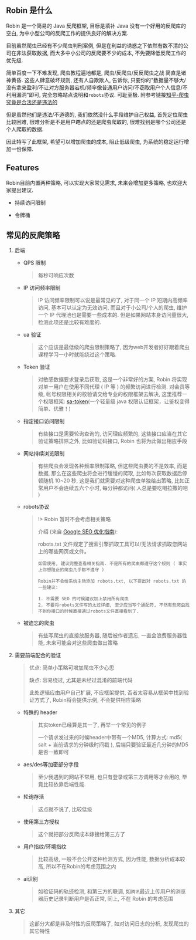 ## Robin 是什么

Robin 是一个简易的 Java 反爬框架, 目标是填补 Java 没有一个好用的反爬库的空白, 为中小型公司的反爬工作的提供良好的解决方案.

目前虽然爬虫已经有不少爬虫判刑案例, 但是在利益的诱惑之下依然有数不清的公司在非法获取数据, 
而大多中小公司的反爬要不少的成本, 不免要降低反爬工作的优先级.

简单百度一下不难发现, 爬虫教程遍地都是, 爬虫/反爬虫/反反爬虫之战 简直是诸神黄昏. 
这些人肆意破坏规则, 还有人自欺欺人, 告诉你, 
只要你的"数据量不够大/没有拿来盈利/不让对方服务器宕机/频率像普通用户访问/不窃取用户个人信息/不利用漏洞"即可, 
完全忽略站点说明和`robots`协议. 可耻至极. 附参考链接[知乎-爬虫究竟是合法还是违法的](https://www.zhihu.com/question/291554395)

但是虽然他们是违法/不道德的, 我们依然没什么手段维护自己权益, 首先定位爬虫比较困难, 很难分析是不是用户瞎点的还是爬虫爬取的, 
很难找到是哪个公司还是个人爬取的数据.

因此特写了此框架, 希望可以增加爬虫的成本, 阻止低级爬虫, 为系统的稳定运行增加一份保障.

##  Features

Robin目前内置两种策略, 可以实现大家常见需求, 未来会增加更多策略, 也欢迎大家提出建议.

- 持续访问限制

- 令牌桶

## 常见的反爬策略

1. 后端

    - QPS 限制

      > 每秒可响应次数

    - IP 访问频率限制

      > IP 访问频率限制可以说是最常见的了, 对于同一个 IP 短期内高频率访问, 基本可以认定为无效访问, 而且对于小公司/个人的爬虫, 维护一个 IP 代理池也是需要一些成本的. 但是如果网站本身访问量很大, 检测此项还是比较有难度的.

    - ua 验证

      > 这个应该是最低级的爬虫限制策略了, 因为web开发者好好跟着爬虫课程学习一小时就能绕过这个策略.

    - Token 验证

      > 对敏感数据要求登录后获取, 这是一个非常好的方案, Robin 将实现对单一用户在使用不同代理 ( IP 等 ) 的频繁访问进行检测. 对会员等级, 帐号权限相关的校验请交给专业的权限框架去解决, 这里推荐一个权限框架: [sa-token](https://sa-token.cc/)(一个轻量级 java 权限认证框架，让鉴权变得简单、优雅！)

    - 指定接口访问限制

      > 有些接口是需要轮询查询的, 访问理应频繁的, 这些接口应当在其它验证策略排除之外, 比如验证码接口, Robin 也将为此做出相应手段

    - 网站持续浏览限制

      > 有些爬虫会发现各种频率限制策略, 但这些爬虫要的不是效率, 而是数据, 那么在这些爬虫将会进行缓慢的爬取, 比如每次获取数据后停顿随机 10~20 秒, 这是我们就需要对这种爬虫单独给出策略, 比如正常用户不会连续五六个小时, 每分钟都访问( 人总是要吃喝拉撒的吧 )

    - robots协议

      > !> Robin 暂时不会考虑相关策略
      >
      > 介绍 (来自 [Google SEO 优化指南](https://developers.google.com/search/docs/advanced/robots/intro?hl=zh-cn)):
      >
      > robots.txt 文件规定了搜索引擎抓取工具可以/无法请求抓取您网站上的哪些网页或文件。
      >
      > ```
      > 如需使用, 建议完整查看相关指南. 不是所有的爬虫都遵守这个规则 ( 事实上你想阻止的爬虫几乎都不遵守 )
      > 
      > Robin并不会给系统主动添加 robots.txt, 以下提出对 robots.txt 的一些建议:
      > 
      > 1. 不需要 SEO 的时候建议加上禁用所有爬虫
      > 2. 不要将robots文件写的太过详细, 至少应当写个通配符, 不然有些爬虫找不到你接口的时候直接通过robots文件直接看到了.
    - 被遗忘的爬虫

      > 有些写爬虫的直接放服务器, 随后被作者遗忘, 一直会浪费服务器性能, 未来可能会对这些爬虫做出策略

2. 需要前端配合的验证

   > 优点: 简单小策略可增加爬虫不少心思
   >
   > 缺点: 容易绕过, 尤其是未经过混淆的前端代码
   >
   > 此处逻辑应由用户自己扩展, 不应框架提供, 否者太容易从框架中找到验证方式了, Robin将会提供示例, 不会提供相应策略

    - 特殊的 header

      > 其实token已经算是其一了, 再举一个常见的例子
      >
      > 一个请求发过来的时候header中带有一个MD5, 计算方式: md5( salt + 当前请求的分钟级时间戳 ), 后端只要验证最近几分钟的MD5是否一致即可

    - aes/des等加密部分字段

      > 至少我遇到的网站不常用, 也只有登录或第三方调用等才会用的, 毕竟比较依靠后端性能.

    - 轮询存活

      > 这点就不说了, 比较低级

    - 使用第三方授权

      > 这个就把部分反爬成本嫁接给第三方了

    - 用户指纹/环境指纹

      > 比较高级, 一般不会公开这种检测方式, 因为性能, 数据分析成本较高, 所以不在Robin的考虑范围之内

    - ai识别

      > 如验证码的轨迹检测, 和第三方的联调, 如`腾讯`最近上传用户的浏览器历史记录判断用户是否正常, 同上, 不在 Robin 的考虑范围

3. 其它

   > 这部分大都是非及时性的反爬策略了, 如对访问日志的分析, 发现爬虫的其它特性
